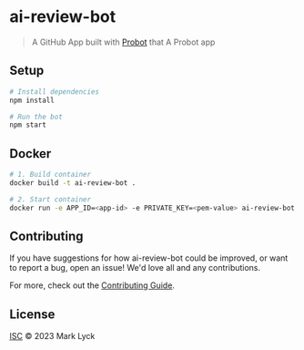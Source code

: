 # ai-review-bot

> A GitHub App built with [Probot](https://github.com/probot/probot) that A Probot app

## Setup

```sh
# Install dependencies
npm install

# Run the bot
npm start
```

## Docker

```sh
# 1. Build container
docker build -t ai-review-bot .

# 2. Start container
docker run -e APP_ID=<app-id> -e PRIVATE_KEY=<pem-value> ai-review-bot
```

## Contributing

If you have suggestions for how ai-review-bot could be improved, or want to report a bug, open an issue! We'd love all and any contributions.

For more, check out the [Contributing Guide](CONTRIBUTING.md).

## License

[ISC](LICENSE) © 2023 Mark Lyck
